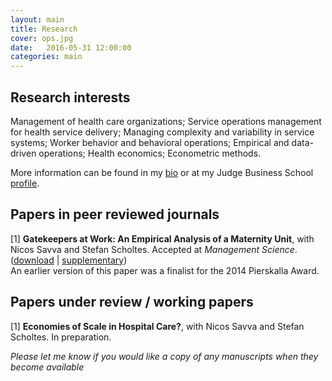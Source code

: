 ```yaml
---
layout: main
title: Research
cover: ops.jpg
date:   2016-05-31 12:00:00
categories: main
---
```


## Research interests

Management of health care organizations; Service operations management for health service delivery; Managing complexity and variability in service systems; Worker behavior and behavioral operations; Empirical and data-driven operations; Health economics; Econometric methods.

More information can be found in my [bio](/about/) or at my Judge Business School [profile](http://www.jbs.cam.ac.uk/programmes/research-programmes/current-phd-students-a-z/michael-freeman/).

## Papers in peer reviewed journals

[1] **Gatekeepers at Work: An Empirical Analysis of a Maternity Unit**, with Nicos Savva and Stefan Scholtes.
Accepted at *Management Science*.&nbsp; ([download](articles/gatekeepersatwork_mar2016.pdf) | [supplementary](articles/supplementary_gatekeepersatwork_mar2016.pdf))
<br>An earlier version of this paper was a finalist for the 2014 Pierskalla Award.

## Papers under review / working papers

[1] **Economies of Scale in Hospital Care?**, with Nicos Savva and Stefan Scholtes. In preparation.

*Please let me know if you would like a copy of any manuscripts when they become available*